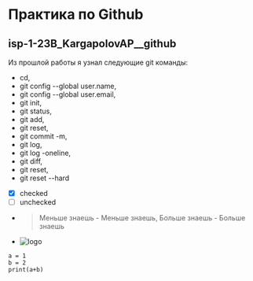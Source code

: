 # Практика по Github
## isp-1-23B_KargapolovAP__github
Из прошлой работы я узнал следующие git
команды: 
* cd,
* git config --global user.name,
* git config --global user.email,
* git init,
* git status,
* git add,
* git reset,
* git commit -m,
* git log,
* git log -oneline,
* git diff,
* git reset,
* git reset --hard
* [x] checked
* [ ] unchecked
* > Меньше знаешь - Меньше знаешь, Больше знаешь - Больше знаешь
* ![logo](file:///C:/Users/stud7korp2/Desktop/5460916806966438772.jpg "Логотип Файзали")
```
a = 1
b = 2
print(a+b)
```